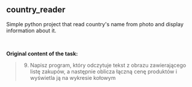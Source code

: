 ## country_reader
Simple python project that read country's name from photo and display information about it.

<br>

**Original content of the task:**

> 9. Napisz program, który odczytuje tekst z obrazu zawierającego listę zakupów, a następnie oblicza łączną cenę produktów i wyświetla ją na wykresie kołowym
